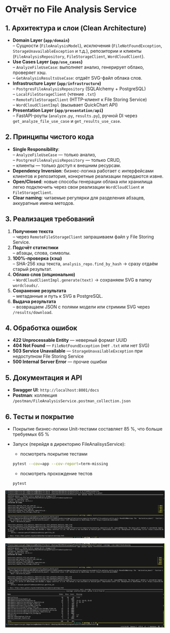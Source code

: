 # Отчёт по File Analysis Service

## 1. Архитектура и слои (Clean Architecture)
- **Domain Layer (`app/domain`)**  
  – Сущности (`FileAnalysisModel`), исключения (`FileNotFoundException`, `StorageUnavailableException` и т.д.), репозитории и клиенты (`FileAnalysisRepository`, `FileStorageClient`, `WordCloudClient`).  
- **Use Cases Layer (`app/use_cases`)**  
  – `AnalyzeFileUseCase`: выполняет анализ, генерирует облако, проверяет хэш.  
  – `GetAnalysisResultsUseCase`: отдаёт SVG-файл облака слов.  
- **Infrastructure Layer (`app/infrastructure`)**  
  – `PostgresFileAnalysisRepository` (SQLAlchemy + PostgreSQL)  
  – `LocalFileStorageClient` (чтение `.txt`)  
  – `RemoteFileStorageClient` (HTTP-клиент к File Storing Service)  
  – `WordCloudClientImpl` (вызывает QuickChart API)  
- **Presentation Layer (`app/presentation/api`)**  
  – FastAPI-роуты (`analyze.py`, `results.py`), ручной DI через `get_analyze_file_use_case` и `get_results_use_case`.  

## 2. Принципы чистого кода
- **Single Responsibility**:  
  – `AnalyzeFileUseCase` — только анализ,  
  – `PostgresFileAnalysisRepository` — только CRUD,  
  – клиенты — только доступ к внешним ресурсам.  
- **Dependency Inversion**: бизнес-логика работает с интерфейсами клиентов и репозитория, конкретные реализации передаются извне.  
- **Open/Closed**: новые способы генерации облака или хранилища легко подключить через свои реализации `WordCloudClient` и `FileStorageClient`.  
- **Clear naming**: читаемые регулярки для разделения абзацев, аккуратные имена методов.

## 3. Реализация требований
1. **Получение текста**  
   – через `RemoteFileStorageClient` запрашиваем файл у File Storing Service.  
2. **Подсчёт статистики**  
   – абзацы, слова, символы.  
3. **100%-проверка (хэш)**  
   – SHA-256 хэш текста, `analysis_repo.find_by_hash` → сразу отдаём старый результат.  
4. **Облако слов (опционально)**  
   – `WordCloudClientImpl.generate(text)` → сохраняем SVG в папку `wordclouds/`.  
5. **Сохранение результата**  
   – метаданные и путь к SVG в PostgreSQL.  
6. **Выдача результата**  
   – возвращаем JSON с полями модели или стримим SVG через `/results/download`.  

## 4. Обработка ошибок
- **422 Unprocessable Entity** — неверный формат UUID  
- **404 Not Found** — `FileNotFoundException` (нет `.txt` или нет SVG)  
- **503 Service Unavailable** — `StorageUnavailableException` при недоступном File Storing Service  
- **500 Internal Server Error** — прочие ошибки  

## 5. Документация и API
- **Swagger UI**: `http://localhost:8001/docs`  
- **Postman**: коллекция `/postman/FileAnalysisService.postman_collection.json`  

## 6. Тесты и покрытие 
- Покрытие бизнес-логики Unit-тестами составляет 85 %, что больше требуемых 65 %
- Запуск (перейдя в директорию FileAnalisysService):
    
    - посмотреть покрытие тестами

  ```bash
  pytest --cov=app --cov-report=term-missing
  ```

    - посмотреть прохождение тестов

  ```bash
  pytest
  ```

![alt text](photo1.png)


![alt text](photo2.png)